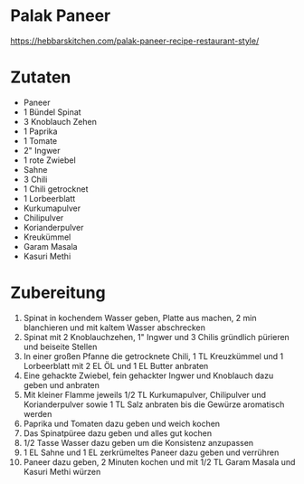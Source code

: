 # Palak Paneer

<https://hebbarskitchen.com/palak-paneer-recipe-restaurant-style/>

# Zutaten

* Paneer
* 1 Bündel Spinat
* 3 Knoblauch Zehen
* 1 Paprika
* 1 Tomate
* 2" Ingwer
* 1 rote Zwiebel
* Sahne
* 3 Chili
* 1 Chili getrocknet
* 1 Lorbeerblatt
* Kurkumapulver
* Chilipulver
* Korianderpulver
* Kreukümmel
* Garam Masala
* Kasuri Methi

# Zubereitung

1. Spinat in kochendem Wasser geben, Platte aus machen, 2 min blanchieren und mit kaltem Wasser abschrecken
1. Spinat mit 2 Knoblauchzehen, 1" Ingwer und 3 Chilis gründlich pürieren und beiseite Stellen
1. In einer großen Pfanne die getrocknete Chili, 1 TL Kreuzkümmel und 1 Lorbeerblatt mit 2 EL ÖL und 1 EL Butter anbraten
1. Eine gehackte Zwiebel, fein gehackter Ingwer und Knoblauch dazu geben und anbraten
1. Mit kleiner Flamme jeweils 1/2 TL Kurkumapulver, Chilipulver und Korianderpulver sowie 1 TL Salz anbraten bis die Gewürze aromatisch werden
1. Paprika und Tomaten dazu geben und weich kochen
1. Das Spinatpüree dazu geben und alles gut kochen
1. 1/2 Tasse Wasser dazu geben um die Konsistenz anzupassen
1. 1 EL Sahne und 1 EL zerkrümeltes Paneer dazu geben und verrühren
1. Paneer dazu geben, 2 Minuten kochen und mit 1/2 TL Garam Masala und Kasuri Methi würzen
